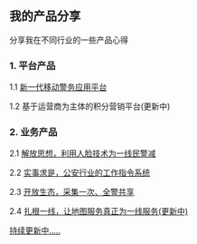 ## 我的产品分享

分享我在不同行业的一些产品心得

### 1. 平台产品

1.1 [新一代移动警务应用平台](https://captiansu.github.io/CaptainSuDaily/nmpp-ppt)

1.2 基于运营商为主体的积分营销平台(更新中)

### **2. 业务产品**

2.1 [解放思想，利用人脸技术为一线民警减](https://captiansu.github.io/CaptainSuDaily/docs/product/product-idea-share)

2.2 [实事求是，公安行业的工作指令系统](https://captiansu.github.io/CaptainSuDaily/docs/product/product-idea-share-task)

2.3 [开放生态，采集一次、全警共享](https://captiansu.github.io/CaptainSuDaily/docs/product/product-idea-share-task)

2.4 [扎根一线，让地图服务真正为一线服务(更新中)](https://captiansu.github.io/CaptainSuDaily/docs/product/product-idea-share-map)



[持续更新中.....](https://captiansu.github.io/CaptainSuDaily/docs/product/menu)


